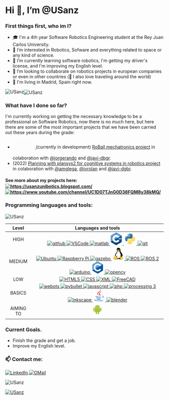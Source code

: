 # Hi 👋, I’m @USanz

### First things first, who im I?

- 🎓 I'm a 4th year Software Robotics Engineering student at the Rey Juan Carlos University.
- 👀 I’m interested in Robotics, Sofware and everything related to space or any kind of science.
- 🌱 I’m currently learning software robotics, I'm getting my driver's license, and I'm improving my English level.
- 💞️ I’m looking to collaborate on robotics projects in european companies or even in other countries (🤫 I also love traveling around the world)
- 📌 I'm living in Madrid, Spain right now.


<p><img align="left" src="https://github-readme-stats.vercel.app/api?username=USanz&count_private=true&theme=radical&show_icons=true" alt="USanz" /></p>

<p><img align="center" src="https://github-readme-streak-stats.herokuapp.com/?user=USanz&&theme=radical" alt="USanz" /></p>


<p align="left">

### What have I done so far?

I'm currently working on getting the necessary knowledge to be a professional on Software Robotics,
now there is no much here, but here there are some of the most important projects that we have been carried out these years during the grade:

 - <a href="https://github.com/USanz/Mecatronica-Proyecto" target="_blank" rel="noreferrer"> <img src="https://github.com/USanz/Mecatronica-Proyecto/raw/main/doc/RoBall_logo.gif" alt="RoBall" align="center" width="70" height="50"/> </a> (currently in development) [RoBall mechatronics project](https://github.com/USanz/Mecatronica-Proyecto) in colaboration with [@jorgerando](https://github.com/jorgerando) and [@javi-dbgr](https://github.com/javi-dbgr).
 - (2022) [Planning with plansys2 for cognitive systems in robotics project](https://github.com/USanz/plansys2-hospital-l4ros2) in colaboration with [@amglega](https://github.com/Amglega), [@ivrolan](https://github.com/ivrolan) and [@javi-dgbr](https://github.com/javi-dbgr).

#### See more about my projects here: <a href="https://usanzunibotics.blogspot.com/" target="blank"> <img align="center" src="https://raw.githubusercontent.com/rahuldkjain/github-profile-readme-generator/master/src/images/icons/Social/blogger.svg" alt="https://usanzunibotics.blogspot.com/" height="40" width="40" align="center"/> </a> <a href="https://www.youtube.com/channel/UC1D07TJnG0D38FQM8y38kMQ/" target="blank"> <img align="center" src="https://raw.githubusercontent.com/rahuldkjain/github-profile-readme-generator/master/src/images/icons/Social/youtube.svg" alt="https://www.youtube.com/channel/UC1D07TJnG0D38FQM8y38kMQ/" height="40" width="40" align="center"/> </a>

<!---
<a href="" target="blank"> <img align="center" src="https://raw.githubusercontent.com/rahuldkjain/github-profile-readme-generator/master/src/images/icons/Social/twitter.svg" alt="unaisanz" height="60" width="60" /></a> 
<a href="" target="blank"> <img align="center" src="https://raw.githubusercontent.com/rahuldkjain/github-profile-readme-generator/master/src/images/icons/Social/instagram.svg" alt="unaisanz" height="60" width="60" /> </a>
--->


### Programming languages and tools:

<p><img align="center" src="https://github-readme-stats.vercel.app/api/top-langs?username=USanz&theme=radical&show_icons=true&locale=en&layout=compact" alt="USanz" /></p>

<!---
master: -
high:   git, github, VSCode, C++, Matlab, Python
medium: Micro:bit, Arduino, RBPi, Gazebo, Linux, ROS, ROS2, Assembly, C, openCV
low:    Inkscape, FreeCAD, HTML5, CSS, XML
basics: Pybullet, Webots, Blender, JavaScript, PHP, Java, Processing
--->


 **Level** | **Languages and tools**
:--------:|:--------:
HIGH | <a href="https://www.github.com/" target="_blank" rel="noreferrer"> <img src="https://cdn-icons-png.flaticon.com/512/25/25231.png" alt="github" width="40" height="40"/> </a> <a href="https://code.visualstudio.com/" target="_blank" rel="noreferrer"> <img src="https://upload.wikimedia.org/wikipedia/commons/thumb/9/9a/Visual_Studio_Code_1.35_icon.svg/768px-Visual_Studio_Code_1.35_icon.svg.png?20210804221519" alt="VSCode" width="40" height="40"/> <a href="" target="_blank" rel="noreferrer"> <img src="https://upload.wikimedia.org/wikipedia/commons/2/21/Matlab_Logo.png" alt="matlab" width="40" height="40"/> </a> <a href="https://www.w3schools.com/cpp/" target="_blank" rel="noreferrer"> <img src="https://raw.githubusercontent.com/devicons/devicon/master/icons/cplusplus/cplusplus-original.svg" alt="cplusplus" width="40" height="40"/> </a> <a href="https://www.python.org" target="_blank" rel="noreferrer"> <img src="https://raw.githubusercontent.com/devicons/devicon/master/icons/python/python-original.svg" alt="python" width="40" height="40"/> </a> <a href="https://git-scm.com/" target="_blank" rel="noreferrer"> <img src="https://www.vectorlogo.zone/logos/git-scm/git-scm-icon.svg" alt="git" width="40" height="40"/> </a>
MEDIUM | <a href="https://ubuntu.com/" target="_blank" rel="noreferrer"> <img src="https://cdn-icons-png.flaticon.com/512/888/888879.png" alt="Ubuntu" width="40" height="40"/> </a> <a href="https://www.raspberrypi.com/" target="_blank" rel="noreferrer"> <img src="https://upload.wikimedia.org/wikipedia/fr/thumb/3/3b/Raspberry_Pi_logo.svg/1200px-Raspberry_Pi_logo.svg.png" alt="Raspberry Pi" width="35" height="40"/> </a> <a href="https://gazebosim.org/home" target="_blank" rel="noreferrer"> <img src="https://seeklogo.com/images/G/gazebo-logo-51C46471CA-seeklogo.com.png" alt="gazebo" width="40" height="40"/> </a> <a href="https://www.linux.org/" target="_blank" rel="noreferrer"> <img src="https://raw.githubusercontent.com/devicons/devicon/master/icons/linux/linux-original.svg" alt="linux" width="40" height="40"/> </a> <a href="https://ros.org" target="_blank" rel="noreferrer"> <img src="https://offjangir.github.io/assets/img/jpg/ros.png" alt="ROS" width="40" height="40"/> </a> <a href="https://docs.ros.org/en/foxy/index.html" target="_blank" rel="noreferrer"> <img src="https://avatars.githubusercontent.com/u/3979232?s=280&v=4" alt="ROS 2" width="40" height="40"/> </a> <a href="https://www.arduino.cc/" target="_blank" rel="noreferrer"> <img src="https://cdn.worldvectorlogo.com/logos/arduino-1.svg" alt="arduino" width="40" height="40"/> </a> <a href="https://www.cprogramming.com/" target="_blank" rel="noreferrer"> <img src="https://raw.githubusercontent.com/devicons/devicon/master/icons/c/c-original.svg" alt="c" width="40" height="40"/> </a> <a href="https://opencv.org/" target="_blank" rel="noreferrer"> <img src="https://www.vectorlogo.zone/logos/opencv/opencv-icon.svg" alt="opencv" width="40" height="40"/> </a>
LOW | <a href="https://html5.org/" target="_blank" rel="noreferrer"> <img src="https://upload.wikimedia.org/wikipedia/commons/thumb/6/61/HTML5_logo_and_wordmark.svg/768px-HTML5_logo_and_wordmark.svg.png" alt="HTML5" width="40" height="40"/> </a> <a href="https://www.w3.org/Style/CSS/Overview.en.html" target="_blank" rel="noreferrer"> <img src="https://upload.wikimedia.org/wikipedia/commons/thumb/d/d5/CSS3_logo_and_wordmark.svg/1200px-CSS3_logo_and_wordmark.svg.png" alt="CSS" width="30" height="40"/> </a> <a href="https://www.xml.com/" target="_blank" rel="noreferrer"> <img src="https://cdn-icons-png.flaticon.com/512/136/136526.png" alt="XML" width="40" height="40"/> </a> <a href="https://www.freecadweb.org/" target="_blank" rel="noreferrer"> <img src="https://upload.wikimedia.org/wikipedia/commons/thumb/f/f7/FreeCAD-logo.svg/1200px-FreeCAD-logo.svg.png" alt="FreeCAD" width="40" height="40"/> </a>
BASICS | <a href="https://cyberbotics.com/" target="_blank" rel="noreferrer"> <img src="https://cyberbotics.com/assets/images/webots.png" alt="webots" width="40" height="30"/> </a> <a href="https://pybullet.org/wordpress/" target="_blank" rel="noreferrer"> <img src="https://upload.wikimedia.org/wikipedia/commons/thumb/2/2e/Bullet_Physics_Logo.svg/1200px-Bullet_Physics_Logo.svg.png" alt="pybullet" width="60" height="30"/> </a> <a href="https://www.javascript.com/" target="_blank" rel="noreferrer"> <img src="https://cdn.cdnlogo.com/logos/j/69/javascript.svg" alt="javascript" width="40" height="30"/> </a> <a href="https://www.php.net/" target="_blank" rel="noreferrer"> <img src="https://upload.wikimedia.org/wikipedia/commons/thumb/2/27/PHP-logo.svg/2560px-PHP-logo.svg.png" alt="php" width="40" height="30"/> </a> <a href="https://processing.org/" target="_blank" rel="noreferrer"> <img src="https://upload.wikimedia.org/wikipedia/commons/thumb/2/2e/Processing_3_logo.png/768px-Processing_3_logo.png" alt="processing 3" width="40" height="40"/> </a> <a href="https://inkscape.org/es/" target="_blank" rel="noreferrer"> <img src="https://upload.wikimedia.org/wikipedia/commons/thumb/0/0d/Inkscape_Logo.svg/2048px-Inkscape_Logo.svg.png" alt="inkscape" width="40" height="40"/> </a> <a href="https://www.java.com" target="_blank" rel="noreferrer"> <img src="https://raw.githubusercontent.com/devicons/devicon/master/icons/java/java-original.svg" alt="java" width="40" height="40"/> </a> <a href="https://www.blender.org/" target="_blank" rel="noreferrer"> <img src="https://download.blender.org/branding/community/blender_community_badge_white.svg" alt="blender" width="40" height="40"/>
AIMING TO | </a> <a href="https://developer.android.com" target="_blank" rel="noreferrer"> <img src="https://raw.githubusercontent.com/devicons/devicon/master/icons/android/android-original-wordmark.svg" alt="android" width="40" height="40"/>
  </p>


### Current Goals.

 - Finish the grade and get a job.
 - Improve my English level.

### 📫 Contact me:

<a href="https://www.linkedin.com/in/unai-sanz-conejo-274139252/" target="blank"> <img align="center" src="https://raw.githubusercontent.com/rahuldkjain/github-profile-readme-generator/master/src/images/icons/Social/linked-in-alt.svg" alt="LinkedIn" height="50" width="50"/> </a> <a href="unaisanzc@gmail.com" target="blank"> <img align="center" src="https://cdn4.iconfinder.com/data/icons/social-media-logos-6/512/112-gmail_email_mail-512.png" alt="GMail" height="50" width="50" /> </a>


<p/>

<p align="left">




</p>
  
<p align="left"> <img src="https://komarev.com/ghpvc/?username=USanz&label=Profile%20views&color=0e75b6&style=flat" alt="USanz"/> </p>

<p align="left"> <a href="https://github.com/ryo-ma/github-profile-trophy"><img src="https://github-profile-trophy.vercel.app/?username=USanz&theme=dark_lover&column=-1&margin-w=5&no-bg=true" alt="USanz" /></a> </p>


